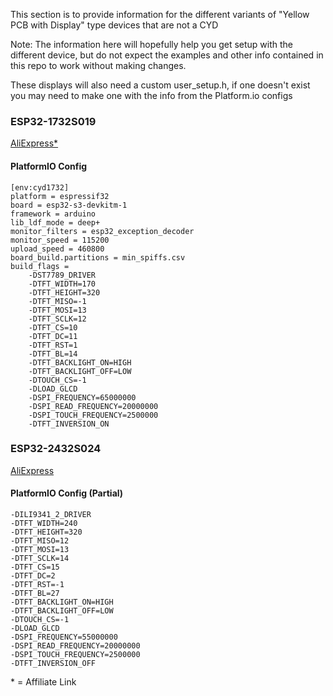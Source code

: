 This section is to provide information for the different variants of "Yellow PCB with Display" type devices that are not a CYD

Note: The information here will hopefully help you get setup with the different device, but do not expect the examples and other info contained in this repo to work without making changes.

These displays will also need a custom user_setup.h, if one doesn't exist you may need to make one with the info from the Platform.io configs

### ESP32-1732S019

[AliExpress\*](https://s.click.aliexpress.com/e/_Ddcpl1j)

#### PlatformIO Config

```
[env:cyd1732]
platform = espressif32
board = esp32-s3-devkitm-1
framework = arduino
lib_ldf_mode = deep+
monitor_filters = esp32_exception_decoder
monitor_speed = 115200
upload_speed = 460800
board_build.partitions = min_spiffs.csv
build_flags =
    -DST7789_DRIVER
    -DTFT_WIDTH=170
    -DTFT_HEIGHT=320
    -DTFT_MISO=-1
    -DTFT_MOSI=13
    -DTFT_SCLK=12
    -DTFT_CS=10
    -DTFT_DC=11
    -DTFT_RST=1
    -DTFT_BL=14
    -DTFT_BACKLIGHT_ON=HIGH
    -DTFT_BACKLIGHT_OFF=LOW
    -DTOUCH_CS=-1
    -DLOAD_GLCD
    -DSPI_FREQUENCY=65000000
    -DSPI_READ_FREQUENCY=20000000
    -DSPI_TOUCH_FREQUENCY=2500000
    -DTFT_INVERSION_ON
```

### ESP32-2432S024

[AliExpress](https://www.aliexpress.com/item/1005005865107357.htm)

#### PlatformIO Config (Partial)

```
-DILI9341_2_DRIVER
-DTFT_WIDTH=240
-DTFT_HEIGHT=320
-DTFT_MISO=12
-DTFT_MOSI=13
-DTFT_SCLK=14
-DTFT_CS=15
-DTFT_DC=2
-DTFT_RST=-1
-DTFT_BL=27
-DTFT_BACKLIGHT_ON=HIGH
-DTFT_BACKLIGHT_OFF=LOW
-DTOUCH_CS=-1
-DLOAD_GLCD
-DSPI_FREQUENCY=55000000
-DSPI_READ_FREQUENCY=20000000
-DSPI_TOUCH_FREQUENCY=2500000
-DTFT_INVERSION_OFF
```

\* = Affiliate Link
